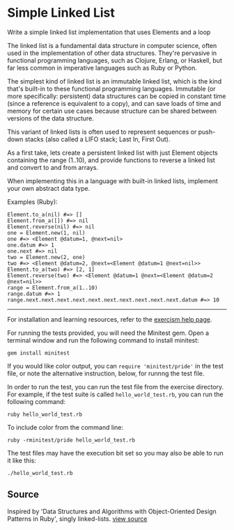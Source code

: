 # Simple Linked List

Write a simple linked list implementation that uses Elements and a loop

The linked list is a fundamental data structure in computer science,
often used in the implementation of other data structures. They're
pervasive in functional programming languages, such as Clojure, Erlang,
or Haskell, but far less common in imperative languages such as Ruby or
Python.

The simplest kind of linked list is an immutable linked list, which is
the kind that's built-in to these functional programming languages.
Immutable (or more specifically: persistent) data structures can be
copied in constant time (since a reference is equivalent to a copy), and
can save loads of time and memory for certain use cases because
structure can be shared between versions of the data structure.

This variant of linked lists is often used to represent sequences or
push-down stacks (also called a LIFO stack; Last In, First Out).

As a first take, lets create a persistent linked list with just Element
objects containing the range (1..10), and provide functions to reverse a
linked list and convert to and from arrays.

When implementing this in a language with built-in linked lists,
implement your own abstract data type.

Examples (Ruby):

    Element.to_a(nil) #=> []
    Element.from_a([]) #=> nil
    Element.reverse(nil) #=> nil
    one = Element.new(1, nil)
    one #=> <Element @datum=1, @next=nil>
    one.datum #=> 1
    one.next #=> nil
    two = Element.new(2, one)
    two #=> <Element @datum=2, @next=<Element @datum=1 @next=nil>>
    Element.to_a(two) #=> [2, 1]
    Element.reverse(two) #=> <Element @datum=1 @next=<Element @datum=2 @next=nil>>
    range = Element.from_a(1..10)
    range.datum #=> 1
    range.next.next.next.next.next.next.next.next.next.next.datum #=> 10

* * * *

For installation and learning resources, refer to the
[exercism help page](http://help.exercism.io/getting-started-with-ruby.html).

For running the tests provided, you will need the Minitest gem. Open a
terminal window and run the following command to install minitest:

    gem install minitest

If you would like color output, you can `require 'minitest/pride'` in
the test file, or note the alternative instruction, below, for runnng
the test file.

In order to run the test, you can run the test file from the exercise
directory. For example, if the test suite is called
`hello_world_test.rb`, you can run the following command:

    ruby hello_world_test.rb

To include color from the command line:

    ruby -rminitest/pride hello_world_test.rb

The test files may have the execution bit set so you may also be able to
run it like this:

    ./hello_world_test.rb


## Source

Inspired by 'Data Structures and Algorithms with Object-Oriented Design Patterns in Ruby', singly linked-lists. [view source](http://www.brpreiss.com/books/opus8/html/page96.html#SECTION004300000000000000000)
